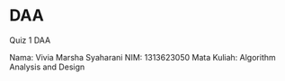 # DAA
Quiz 1 DAA

Nama: Vivia Marsha Syaharani
NIM: 1313623050
Mata Kuliah: Algorithm Analysis and Design
